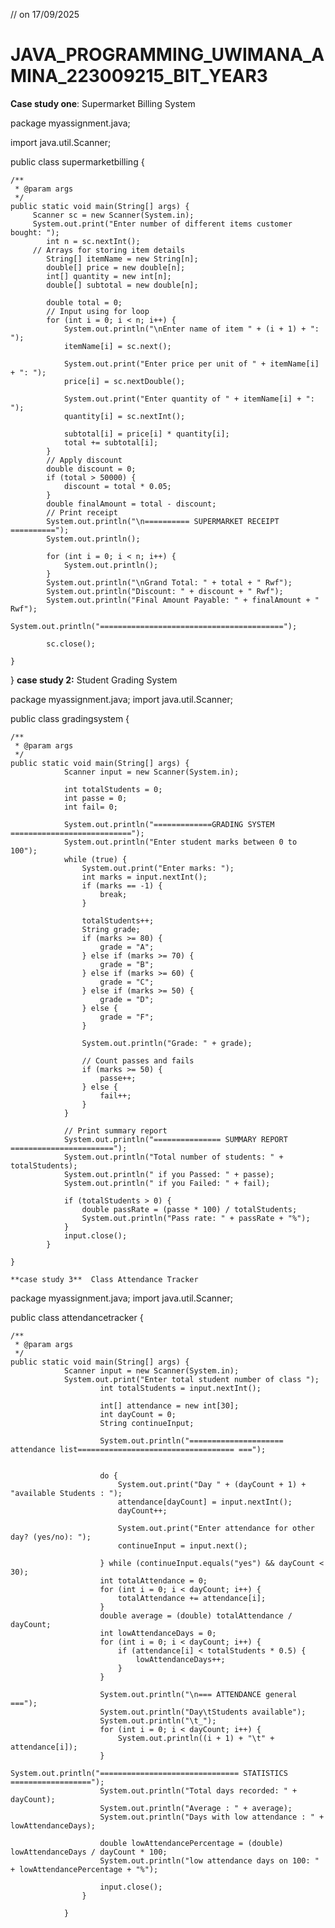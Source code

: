 // on 17/09/2025
# JAVA_PROGRAMMING_UWIMANA_AMINA_223009215_BIT_YEAR3
**Case study one**: Supermarket Billing System

package myassignment.java;

import java.util.Scanner;

public class supermarketbilling {

	/**
	 * @param args
	 */
	public static void main(String[] args) {
		 Scanner sc = new Scanner(System.in);
		 System.out.print("Enter number of different items customer bought: ");
	        int n = sc.nextInt();
	     // Arrays for storing item details
	        String[] itemName = new String[n];
	        double[] price = new double[n];
	        int[] quantity = new int[n];
	        double[] subtotal = new double[n];
	        
	        double total = 0;
	        // Input using for loop
	        for (int i = 0; i < n; i++) {
	            System.out.println("\nEnter name of item " + (i + 1) + ": ");
	            itemName[i] = sc.next();

	            System.out.print("Enter price per unit of " + itemName[i] + ": ");
	            price[i] = sc.nextDouble();

	            System.out.print("Enter quantity of " + itemName[i] + ": ");
	            quantity[i] = sc.nextInt();

	            subtotal[i] = price[i] * quantity[i];
	            total += subtotal[i];
	        }
	        // Apply discount
	        double discount = 0;
	        if (total > 50000) {
	            discount = total * 0.05;
	        }
	        double finalAmount = total - discount;
	        // Print receipt
	        System.out.println("\n========== SUPERMARKET RECEIPT ==========");
	        System.out.println();

	        for (int i = 0; i < n; i++) {
	            System.out.println();
	        }
	        System.out.println("\nGrand Total: " + total + " Rwf");
	        System.out.println("Discount: " + discount + " Rwf");
	        System.out.println("Final Amount Payable: " + finalAmount + " Rwf");
	        System.out.println("=========================================");

	        sc.close();
	        
	}

}
**case study 2:**  Student Grading System

package myassignment.java;
import java.util.Scanner;

public class gradingsystem {

	/**
	 * @param args
	 */
	public static void main(String[] args) {
		        Scanner input = new Scanner(System.in);
		        
		        int totalStudents = 0;
		        int passe = 0;
		        int fail= 0;
		        
		        System.out.println("=============GRADING SYSTEM ===========================");
		        System.out.println("Enter student marks between 0 to 100");
		        while (true) {
		            System.out.print("Enter marks: ");
		            int marks = input.nextInt();
		            if (marks == -1) {
		                break;
		            }
		            
		            totalStudents++;
		            String grade;
		            if (marks >= 80) {
		                grade = "A";
		            } else if (marks >= 70) {
		                grade = "B";
		            } else if (marks >= 60) {
		                grade = "C";
		            } else if (marks >= 50) {
		                grade = "D";
		            } else {
		                grade = "F";
		            }
		            
		            System.out.println("Grade: " + grade);
		            
		            // Count passes and fails
		            if (marks >= 50) {
		                passe++;
		            } else {
		                fail++;
		            }
		        }
		        
		        // Print summary report
		        System.out.println("=============== SUMMARY REPORT =======================");
		        System.out.println("Total number of students: " + totalStudents);
		        System.out.println(" if you Passed: " + passe);
		        System.out.println(" if you Failed: " + fail);
		        
		        if (totalStudents > 0) {
		            double passRate = (passe * 100) / totalStudents;
		            System.out.println("Pass rate: " + passRate + "%");
		        }
				input.close();
		    }
		
	}

	**case study 3**  Class Attendance Tracker

 package myassignment.java;
import java.util.Scanner;

public class attendancetracker {

	/**
	 * @param args
	 */
	public static void main(String[] args) {
		        Scanner input = new Scanner(System.in);		                
		        System.out.print("Enter total student number of class ");
		                int totalStudents = input.nextInt();
		                
		                int[] attendance = new int[30];
		                int dayCount = 0;
		                String continueInput;
		                
		                System.out.println("===================== attendance list=================================== ===");
		                
		             
		                do {
		                    System.out.print("Day " + (dayCount + 1) + "available Students : ");
		                    attendance[dayCount] = input.nextInt();
		                    dayCount++;
		                    
		                    System.out.print("Enter attendance for other day? (yes/no): ");
		                    continueInput = input.next();
		                    
		                } while (continueInput.equals("yes") && dayCount < 30);
		                int totalAttendance = 0;
		                for (int i = 0; i < dayCount; i++) {
		                    totalAttendance += attendance[i];
		                }
		                double average = (double) totalAttendance / dayCount;
		                int lowAttendanceDays = 0;
		                for (int i = 0; i < dayCount; i++) {
		                    if (attendance[i] < totalStudents * 0.5) {
		                        lowAttendanceDays++;
		                    }
		                }
		          
		                System.out.println("\n=== ATTENDANCE general ===");
		                System.out.println("Day\tStudents available");
		                System.out.println("\t_");
		                for (int i = 0; i < dayCount; i++) {
		                    System.out.println((i + 1) + "\t" + attendance[i]);
		                }
		                       System.out.println("=============================== STATISTICS ==================");
		                System.out.println("Total days recorded: " + dayCount);
		                System.out.println("Average : " + average);
		                System.out.println("Days with low attendance : " + lowAttendanceDays);
		                
		                double lowAttendancePercentage = (double) lowAttendanceDays / dayCount * 100;
		                System.out.println("low attendance days on 100: " + lowAttendancePercentage + "%");
		                
		                input.close();
		            }
		            
		        }

